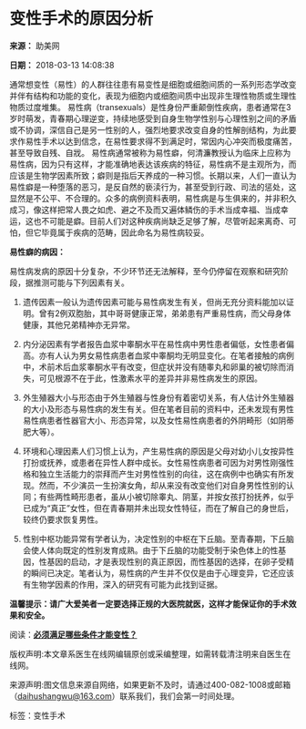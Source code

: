 # 变性手术的原因分析

**来源：** 助美网

**日期：** 2018-03-13 14:08:38

通常想变性（易性）的人群往往患有易变性是细胞或细胞间质的一系列形态学改变并伴有结构和功能的变化，表现为细胞内或细胞间质中出现非生理性物质或生理性物质过度堆集。
易性病（transexuals）是性身份严重颠倒性疾病，患者通常在3岁时萌发，青春期心理逆变，持续地感受到自身生物学性别与心理性别之间的矛盾或不协调，深信自己是另一性别的人，强烈地要求改变自身的性解剖结构，为此要求作易性手术以达到信念，在易性要求得不到满足时，常因内心冲突而极度痛苦，甚至导致自残、自戕。
易性病通常被称为易性癖，何清濂教授认为临床上应称为易性病，因为只有这样，才能准确地表达该疾病的特征，易性病不是主观所为，而应该是生物学因素所致；癖则是指后天养成的一种习惯。长期以来，人们一直认为易性癖是一种堕落的恶习，是反自然的亵渎行为，甚至受到行政、司法的惩处，这显然是不公平、不合理的。众多的病例资料表明，易性病是与生俱来的，并非积久成习，像这样把常人畏之如虎、避之不及而又遍体鳞伤的手术当成幸福、当成幸运，这也不可能是癖。目前人们对这种疾病尚缺乏足够了解，尽管听起来离奇、可怕，但它毕竟属于疾病的范畴，因此命名为易性病较妥。

**易性癖的病因：**

易性病发病的原因十分复杂，不少环节还无法解释，至今仍停留在观察和研究阶段，据推测可能与下列因素有关。

1.  遗传因素一般认为遗传因素可能与易性病发生有关，但尚无充分资料能加以证明。曾有2例双胞胎，其中哥哥健康正常，弟弟患有严重易性病，而父母身体健康，其他兄弟精神亦无异常。

2.  内分泌因素有学者报告血浆中睾酮水平在易性病中男性患者偏低，女性患者偏高。亦有人认为男女易性病患者血浆中睾酮均无明显变化。在笔者接触的病例中，术前术后血浆睾酮水平有改变，但症状并没有随睾丸和卵巢的被切除而消失，可见根源不在于此，性激素水平的差异并非易性病发生的原因。

3.  外生殖器大小与形态由于外生殖器与性身份有着密切关系，有人估计外生殖器的大小及形态与易性病的发生有关。但在笔者目前的资料中，还未发现有男性易性病患者性器官大小、形态异常，以及女性易性病患者的外阴畸形（如阴蒂肥大等）。

4.  环境和心理因素人们习惯上认为，产生易性病的原因是父母对幼小儿女按异性打扮或抚养，或患者在异性人群中成长。女性易性病患者可因为对男性刚强性格和独立生活能力的崇拜而产生对男性性别的向往，这在病例中也确实有所发现。然而，不少演员一生扮演女角，却从来没有改变他们对自身男性性别的认同；有些两性畸形患者，虽从小被切除睾丸、阴茎，并按女孩打扮抚养，似乎已成为“真正”女性，但在青春期并未出现女性特征，而在了解自己的身世后，较终仍要求恢复男性。

5.  性别中枢功能异常有学者认为，决定性别的中枢在下丘脑。至青春期，下丘脑会使人体向既定的性别发育成熟。由于下丘脑的功能受制于染色体上的性基因，性基因的启动，才是表现性别的真正原因，而性基因的选择，在卵子受精的瞬间已决定。笔者认为，易性病的产生并不仅仅是由于心理变异，它还应该有生物学因素的作用，深入的研究有可能为此找到证据。

**温馨提示：请广大爱美者一定要选择正规的大医院就医，这样才能保证你的手术效果和安全。**

阅读：[**必须满足哪些条件才能变性？**](http://m.51daifu.com/mr/detail/tid/603810.shtml "必须满足哪些条件才能变性？")

版权声明:本文章系医生在线网编辑原创或采编整理，如需转载清注明来自医生在线网。

来源声明:图文信息来源自网络，如果更新不及时，请通过400-082-1008或邮箱（daihushangwu@163.com）联系我们，我们会第一时间处理。

标签：变性手术
